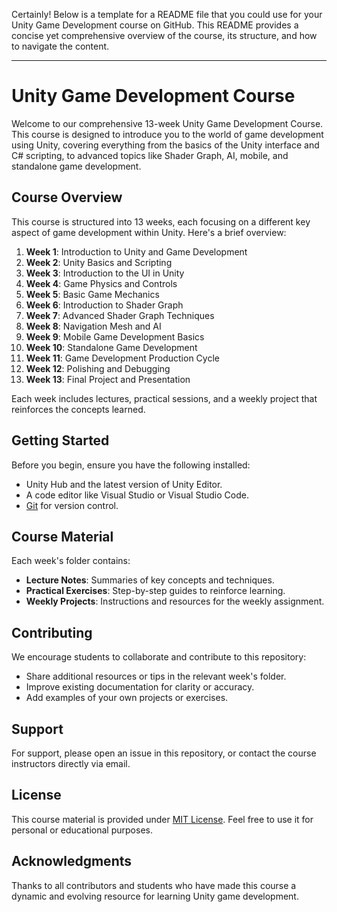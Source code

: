 Certainly! Below is a template for a README file that you could use for your Unity Game Development course on GitHub. This README provides a concise yet comprehensive overview of the course, its structure, and how to navigate the content.

---

# Unity Game Development Course

Welcome to our comprehensive 13-week Unity Game Development Course. This course is designed to introduce you to the world of game development using Unity, covering everything from the basics of the Unity interface and C# scripting, to advanced topics like Shader Graph, AI, mobile, and standalone game development.

## Course Overview

This course is structured into 13 weeks, each focusing on a different key aspect of game development within Unity. Here's a brief overview:

1. **Week 1**: Introduction to Unity and Game Development
2. **Week 2**: Unity Basics and Scripting
3. **Week 3**: Introduction to the UI in Unity
4. **Week 4**: Game Physics and Controls
5. **Week 5**: Basic Game Mechanics
6. **Week 6**: Introduction to Shader Graph
7. **Week 7**: Advanced Shader Graph Techniques
8. **Week 8**: Navigation Mesh and AI
9. **Week 9**: Mobile Game Development Basics
10. **Week 10**: Standalone Game Development
11. **Week 11**: Game Development Production Cycle
12. **Week 12**: Polishing and Debugging
13. **Week 13**: Final Project and Presentation

Each week includes lectures, practical sessions, and a weekly project that reinforces the concepts learned.

## Getting Started

Before you begin, ensure you have the following installed:
- Unity Hub and the latest version of Unity Editor.
- A code editor like Visual Studio or Visual Studio Code.
- [Git](https://git-scm.com/) for version control.

## Course Material

Each week's folder contains:
- **Lecture Notes**: Summaries of key concepts and techniques.
- **Practical Exercises**: Step-by-step guides to reinforce learning.
- **Weekly Projects**: Instructions and resources for the weekly assignment.

## Contributing

We encourage students to collaborate and contribute to this repository:
- Share additional resources or tips in the relevant week's folder.
- Improve existing documentation for clarity or accuracy.
- Add examples of your own projects or exercises.

## Support

For support, please open an issue in this repository, or contact the course instructors directly via email.

## License

This course material is provided under [MIT License](License.md). Feel free to use it for personal or educational purposes.

## Acknowledgments

Thanks to all contributors and students who have made this course a dynamic and evolving resource for learning Unity game development.
